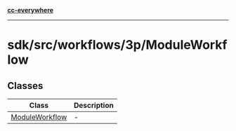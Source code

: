 [**cc-everywhere**](../../../../../index.md)

***

# sdk/src/workflows/3p/ModuleWorkflow

## Classes

| Class | Description |
| ------ | ------ |
| [ModuleWorkflow](classes/module-workflow.md) | - |
